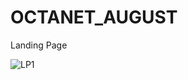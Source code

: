 # OCTANET_AUGUST
Landing Page

![LP1](https://github.com/AdhikarlaShravani/OCTANET_AUGUST/assets/112093034/069b53ef-e1b4-48e0-b397-ffa4f1e56685)
